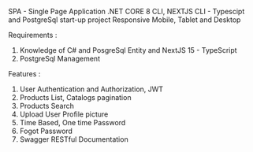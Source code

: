 SPA - Single Page Application
.NET CORE 8 CLI, NEXTJS CLI - Typescipt and PostgreSql start-up project
Responsive Mobile, Tablet and Desktop

Requirements :
1. Knowledge of C# and PosgreSql Entity and NextJS 15 - TypeScript
2. PostgreSql Management

Features :
1. User Authentication and Authorization, JWT
2. Products List, Catalogs pagination
3. Products Search
3. Upload User Profile picture
4. Time Based, One time Password
5. Fogot Password
4. Swagger RESTful Documentation


